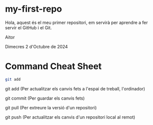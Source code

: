 # my-first-repo

Hola, aquest és el meu primer repositori, em servirà per aprendre a fer servir el GitHub i el Git.

Aitor

Dimecres 2 d'Octubre de 2024

# Command Cheat Sheet

```bash
git add
```
git add (Per actualitzar els canvis fets a l'espai de treball, l'ordinador)

git commit (Per guardar els canvis fets)

git pull (Per extreure la versió d'un repositori)

git push (Per actualitzar els canvis d'un repositori local al remot)
